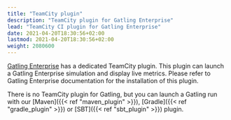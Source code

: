 ```yaml
---
title: "TeamCity plugin"
description: "TeamCity plugin for Gatling Enterprise"
lead: "TeamCity CI plugin for Gatling Enterprise"
date: 2021-04-20T18:30:56+02:00
lastmod: 2021-04-20T18:30:56+02:00
weight: 2080600
---
```


[Gatling Enterprise](https://gatling.io/enterprise/) has a dedicated TeamCity plugin.
This plugin can launch a Gatling Enterprise simulation and display live metrics.
Please refer to Gatling Enterprise documentation for the installation of this plugin.

There is no TeamCity plugin for Gatling, but you can launch a Gatling run with our [Maven]({{< ref "maven_plugin" >}}), [Gradle]({{< ref "gradle_plugin" >}}) or [SBT]({{< ref "sbt_plugin" >}}) plugin.
